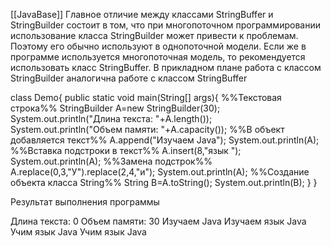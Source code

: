 [[JavaBase]]
Главное отличие между классами StringBuffer и StringBuilder состоит в том, что
при многопоточном программировании использование класса StringBuilder может
привести к проблемам. Поэтому его обычно используют в однопоточной модели.
Если же в программе используется многопоточная модель, то рекомендуется использовать класс StringBuffer. В прикладном плане работа с классом StringBuilder аналогична работе с классом StringBuffer

class Demo{
	public static void main(String[] args){
%%Текстовая строка%%
		StringBuilder A=new StringBuilder(30);
		System.out.println("Длина текста: "+A.length());
		System.out.println("Объем памяти: "+A.capacity());
%%В объект добавляется текст%%
		A.append("Изучаем Java");
		System.out.println(A);
%%Вставка подстроки в текст%%
		A.insert(8,"язык ");
		System.out.println(A);
%%Замена подстрок%%
		A.replace(0,3,"У").replace(2,4,"и");
		System.out.println(A);
%%Создание объекта класса String%%
		String B=A.toString();
		System.out.println(B);
	}
}

Результат выполнения программы

Длина текста: 0
Объем памяти: 30
Изучаем Java
Изучаем язык Java
Учим язык Java
Учим язык Java
